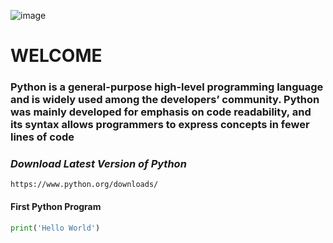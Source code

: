 
![image](https://github.com/user-attachments/assets/9bf5eb3b-6a86-4041-ad4e-636e9f203390)

# WELCOME
### <p>Python is a general-purpose high-level programming language and is widely used among the developers’ community. Python was mainly developed for emphasis on code readability, and its syntax allows programmers to express concepts in fewer lines of code</p>

### *Download Latest Version of Python*

```
https://www.python.org/downloads/
```
#### First Python Program
``` python
print('Hello World')
```

